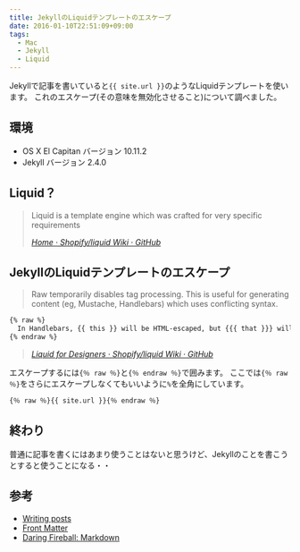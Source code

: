 ```yaml
---
title: JekyllのLiquidテンプレートのエスケープ
date: 2016-01-10T22:51:09+09:00
tags:
  - Mac
  - Jekyll
  - Liquid
---
```


Jekyllで記事を書いていると`{{ site.url }}`のようなLiquidテンプレートを使います。
これのエスケープ(その意味を無効化させること)について調べました。

<!-- more -->

## 環境

* OS X El Capitan バージョン 10.11.2
* Jekyll バージョン 2.4.0

## Liquid？

> Liquid is a template engine which was crafted for very specific requirements
>
> <cite>[Home · Shopify/liquid Wiki · GitHub](https://github.com/Shopify/liquid/wiki)</cite>

## JekyllのLiquidテンプレートのエスケープ

> Raw temporarily disables tag processing. This is useful for generating content (eg, Mustache, Handlebars) which uses conflicting syntax.
>
```markdown
{% raw %}
  In Handlebars, {{ this }} will be HTML-escaped, but {{{ that }}} will not.
{% endraw %}
```
>
> <cite>[Liquid for Designers · Shopify/liquid Wiki · GitHub](https://github.com/Shopify/liquid/wiki/Liquid-for-Designers#raw)</cite>

エスケープするには`{％ raw ％}`と`{％ endraw ％}`で囲みます。
ここでは`{％ raw ％}`をさらにエスケープしなくてもいいように`%`を全角にしています。

```markdown
{％ raw ％}{{ site.url }}{％ endraw ％}
```

## 終わり

普通に記事を書くにはあまり使うことはないと思うけど、Jekyllのことを書こうとすると使うことになる・・

## 参考

* [Writing posts](http://jekyllrb.com/docs/posts/)
* [Front Matter](http://jekyllrb.com/docs/frontmatter/)
* [Daring Fireball: Markdown](http://daringfireball.net/projects/markdown/)
